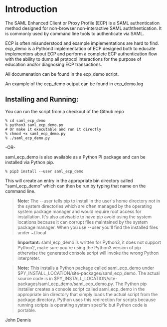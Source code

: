 # Introduction

The SAML Enhanced Client or Proxy Profile (ECP) is a SAML
authentication method designed for non-browser non-interactive SAML
auththentication. It is commonly used by command line tools to
authenticate via SAML.

ECP is often misunderstood and example implementations are hard to
find. ecp_demo is a Python3 implementation of ECP designed both to
educate implementors about ECP and perform a complete ECP
authentication flow with the ability to dump all protocol interactions
for the purpose of education and/or diagnosing ECP transactions.

All documenation can be found in the ecp_demo script.

An example of the ecp_demo output can be found in ecp_demo.log

## Installing and Running:

You can run the script from a checkout of the Github repo

```shell
% cd saml_ecp_demo
% python3 saml_ecp_demo.py
# Or make it executable and run it directly
% chmod +x saml_ecp_demo.py
% ./saml_ecp_demo.py
```

-OR-

saml_ecp_demo is also available as a Python PI package and can be
installed via Python pip.

```shell
% pip3 install --user saml_ecp_demo
```

This will create an entry in the appropriate bin directory called
"saml_ecp_demo" which can then be run by typing that name on the
command line.

> **Note:** The --user tells pip to install in the user's home directory not
> in the system directories which are often managed by the operating
> system package manager and would require root access for
> installation. It's also advisable to have pip avoid using the system
> locations because it can corrupt files maintained by the system
> package manager. When you use --user you'll find the installed files
> under ~/.local

> **Important:** saml_ecp_demo is written for Python3, it does not support
> Python2, make sure you're using the Python3 version of pip otherwise
> the generated console script will invoke the wrong Python interpreter.

> **Note:** This installs a Python package called saml_ecp_demo under
> $PY_INSTALL_LOCATION/site-packages/saml_ecp_demo. The actual source
> code is in
> $PY_INSTALL_LOCATION/site-packages/saml_ecp_demo/saml_ecp_demo.py. The
> Python pip installer creates a console script called saml_ecp_demo in
> the appropriate bin directory that simply loads the actual script from
> the package directory. Python uses this redirection for scripts
> because running scripts is operating system specific but Python code
> is portable.



John Dennis
